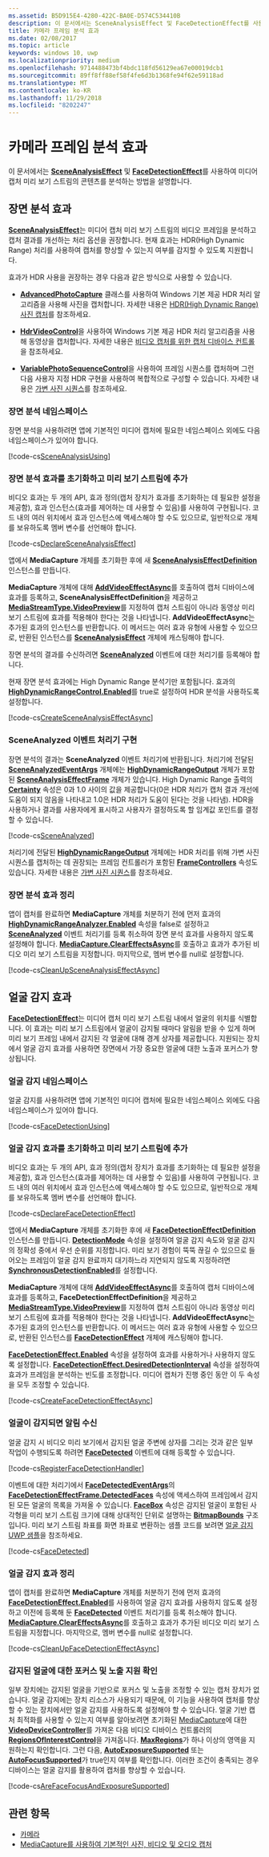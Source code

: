 ```yaml
---
ms.assetid: B5D915E4-4280-422C-BA0E-D574C534410B
description: 이 문서에서는 SceneAnalysisEffect 및 FaceDetectionEffect를 사용하여 미디어 캡처 미리 보기 스트림의 콘텐츠를 분석하는 방법을 설명합니다.
title: 카메라 프레임 분석 효과
ms.date: 02/08/2017
ms.topic: article
keywords: windows 10, uwp
ms.localizationpriority: medium
ms.openlocfilehash: 9714488473bf4bdc118fd56129ea67e00019dcb1
ms.sourcegitcommit: 89ff8ff88ef58f4fe6d3b1368fe94f62e59118ad
ms.translationtype: MT
ms.contentlocale: ko-KR
ms.lasthandoff: 11/29/2018
ms.locfileid: "8202247"
---
```

# <a name="effects-for-analyzing-camera-frames"></a>카메라 프레임 분석 효과



이 문서에서는 [**SceneAnalysisEffect**](https://msdn.microsoft.com/library/windows/apps/dn948902) 및 [**FaceDetectionEffect**](https://msdn.microsoft.com/library/windows/apps/dn948776)를 사용하여 미디어 캡처 미리 보기 스트림의 콘텐츠를 분석하는 방법을 설명합니다.

## <a name="scene-analysis-effect"></a>장면 분석 효과

[**SceneAnalysisEffect**](https://msdn.microsoft.com/library/windows/apps/dn948902)는 미디어 캡처 미리 보기 스트림의 비디오 프레임을 분석하고 캡처 결과를 개선하는 처리 옵션을 권장합니다. 현재 효과는 HDR(High Dynamic Range) 처리를 사용하여 캡처를 향상할 수 있는지 여부를 감지할 수 있도록 지원합니다.

효과가 HDR 사용을 권장하는 경우 다음과 같은 방식으로 사용할 수 있습니다.

-   [**AdvancedPhotoCapture**](https://msdn.microsoft.com/library/windows/apps/mt181386) 클래스를 사용하여 Windows 기본 제공 HDR 처리 알고리즘을 사용해 사진을 캡처합니다. 자세한 내용은 [HDR(High Dynamic Range) 사진 캡처](high-dynamic-range-hdr-photo-capture.md)를 참조하세요.

-   [**HdrVideoControl**](https://msdn.microsoft.com/library/windows/apps/dn926680)을 사용하여 Windows 기본 제공 HDR 처리 알고리즘을 사용해 동영상을 캡처합니다. 자세한 내용은 [비디오 캡처를 위한 캡처 디바이스 컨트롤](capture-device-controls-for-video-capture.md)을 참조하세요.

-   [**VariablePhotoSequenceControl**](https://msdn.microsoft.com/library/windows/apps/dn640573)을 사용하여 프레임 시퀀스를 캡처하며 그런 다음 사용자 지정 HDR 구현을 사용하여 복합적으로 구성할 수 있습니다. 자세한 내용은 [가변 사진 시퀀스](variable-photo-sequence.md)를 참조하세요.

### <a name="scene-analysis-namespaces"></a>장면 분석 네임스페이스

장면 분석을 사용하려면 앱에 기본적인 미디어 캡처에 필요한 네임스페이스 외에도 다음 네임스페이스가 있어야 합니다.

[!code-cs[SceneAnalysisUsing](./code/BasicMediaCaptureWin10/cs/MainPage.xaml.cs#SnippetSceneAnalysisUsing)]

### <a name="initialize-the-scene-analysis-effect-and-add-it-to-the-preview-stream"></a>장면 분석 효과를 초기화하고 미리 보기 스트림에 추가

비디오 효과는 두 개의 API, 효과 정의(캡처 장치가 효과를 초기화하는 데 필요한 설정을 제공함), 효과 인스턴스(효과를 제어하는 데 사용할 수 있음)를 사용하여 구현됩니다. 코드 내의 여러 위치에서 효과 인스턴스에 액세스해야 할 수도 있으므로, 일반적으로 개체를 보유하도록 멤버 변수를 선언해야 합니다.

[!code-cs[DeclareSceneAnalysisEffect](./code/BasicMediaCaptureWin10/cs/MainPage.xaml.cs#SnippetDeclareSceneAnalysisEffect)]

앱에서 **MediaCapture** 개체를 초기화한 후에 새 [**SceneAnalysisEffectDefinition**](https://msdn.microsoft.com/library/windows/apps/dn948903) 인스턴스를 만듭니다.

**MediaCapture** 개체에 대해 [**AddVideoEffectAsync**](https://msdn.microsoft.com/library/windows/apps/dn878035)를 호출하여 캡처 디바이스에 효과를 등록하고, **SceneAnalysisEffectDefinition**을 제공하고 [**MediaStreamType.VideoPreview**](https://msdn.microsoft.com/library/windows/apps/br226640)를 지정하여 캡처 스트림이 아니라 동영상 미리 보기 스트림에 효과를 적용해야 한다는 것을 나타냅니다. **AddVideoEffectAsync**는 추가된 효과의 인스턴스를 반환합니다. 이 메서드는 여러 효과 유형에 사용할 수 있으므로, 반환된 인스턴스를 [**SceneAnalysisEffect**](https://msdn.microsoft.com/library/windows/apps/dn948902) 개체에 캐스팅해야 합니다.

장면 분석의 결과를 수신하려면 [**SceneAnalyzed**](https://msdn.microsoft.com/library/windows/apps/dn948920) 이벤트에 대한 처리기를 등록해야 합니다.

현재 장면 분석 효과에는 High Dynamic Range 분석기만 포함됩니다. 효과의 [**HighDynamicRangeControl.Enabled**](https://msdn.microsoft.com/library/windows/apps/dn948827)를 true로 설정하여 HDR 분석을 사용하도록 설정합니다.

[!code-cs[CreateSceneAnalysisEffectAsync](./code/BasicMediaCaptureWin10/cs/MainPage.xaml.cs#SnippetCreateSceneAnalysisEffectAsync)]

### <a name="implement-the-sceneanalyzed-event-handler"></a>SceneAnalyzed 이벤트 처리기 구현

장면 분석의 결과는 **SceneAnalyzed** 이벤트 처리기에 반환됩니다. 처리기에 전달된 [**SceneAnalyzedEventArgs**](https://msdn.microsoft.com/library/windows/apps/dn948922) 개체에는 [**HighDynamicRangeOutput**](https://msdn.microsoft.com/library/windows/apps/dn948830) 개체가 포함된 [**SceneAnalysisEffectFrame**](https://msdn.microsoft.com/library/windows/apps/dn948907) 개체가 있습니다. High Dynamic Range 출력의 [**Certainty**](https://msdn.microsoft.com/library/windows/apps/dn948833) 속성은 0과 1.0 사이의 값을 제공합니다(0은 HDR 처리가 캡처 결과 개선에 도움이 되지 않음을 나타내고 1.0은 HDR 처리가 도움이 된다는 것을 나타냄). HDR을 사용하거나 결과를 사용자에게 표시하고 사용자가 결정하도록 할 임계값 포인트를 결정할 수 있습니다.

[!code-cs[SceneAnalyzed](./code/BasicMediaCaptureWin10/cs/MainPage.xaml.cs#SnippetSceneAnalyzed)]

처리기에 전달된 [**HighDynamicRangeOutput**](https://msdn.microsoft.com/library/windows/apps/dn948830) 개체에는 HDR 처리를 위해 가변 사진 시퀀스를 캡처하는 데 권장되는 프레임 컨트롤러가 포함된 [**FrameControllers**](https://msdn.microsoft.com/library/windows/apps/dn948834) 속성도 있습니다. 자세한 내용은 [가변 사진 시퀀스](variable-photo-sequence.md)를 참조하세요.

### <a name="clean-up-the-scene-analysis-effect"></a>장면 분석 효과 정리

앱이 캡처를 완료하면 **MediaCapture** 개체를 처분하기 전에 먼저 효과의 [**HighDynamicRangeAnalyzer.Enabled**](https://msdn.microsoft.com/library/windows/apps/dn948827) 속성을 false로 설정하고 [**SceneAnalyzed**](https://msdn.microsoft.com/library/windows/apps/dn948920) 이벤트 처리기를 등록 취소하여 장면 분석 효과를 사용하지 않도록 설정해야 합니다. [**MediaCapture.ClearEffectsAsync**](https://msdn.microsoft.com/library/windows/apps/br226592)를 호출하고 효과가 추가된 비디오 미리 보기 스트림을 지정합니다. 마지막으로, 멤버 변수를 null로 설정합니다.

[!code-cs[CleanUpSceneAnalysisEffectAsync](./code/BasicMediaCaptureWin10/cs/MainPage.xaml.cs#SnippetCleanUpSceneAnalysisEffectAsync)]

## <a name="face-detection-effect"></a>얼굴 감지 효과

[**FaceDetectionEffect**](https://msdn.microsoft.com/library/windows/apps/dn948776)는 미디어 캡처 미리 보기 스트림 내에서 얼굴의 위치를 식별합니다. 이 효과는 미리 보기 스트림에서 얼굴이 감지될 때마다 알림을 받을 수 있게 하며 미리 보기 프레임 내에서 감지된 각 얼굴에 대해 경계 상자를 제공합니다. 지원되는 장치에서 얼굴 감지 효과를 사용하면 장면에서 가장 중요한 얼굴에 대한 노출과 포커스가 향상됩니다.

### <a name="face-detection-namespaces"></a>얼굴 감지 네임스페이스

얼굴 감지를 사용하려면 앱에 기본적인 미디어 캡처에 필요한 네임스페이스 외에도 다음 네임스페이스가 있어야 합니다.

[!code-cs[FaceDetectionUsing](./code/BasicMediaCaptureWin10/cs/MainPage.xaml.cs#SnippetFaceDetectionUsing)]

### <a name="initialize-the-face-detection-effect-and-add-it-to-the-preview-stream"></a>얼굴 감지 효과를 초기화하고 미리 보기 스트림에 추가

비디오 효과는 두 개의 API, 효과 정의(캡처 장치가 효과를 초기화하는 데 필요한 설정을 제공함), 효과 인스턴스(효과를 제어하는 데 사용할 수 있음)를 사용하여 구현됩니다. 코드 내의 여러 위치에서 효과 인스턴스에 액세스해야 할 수도 있으므로, 일반적으로 개체를 보유하도록 멤버 변수를 선언해야 합니다.

[!code-cs[DeclareFaceDetectionEffect](./code/BasicMediaCaptureWin10/cs/MainPage.xaml.cs#SnippetDeclareFaceDetectionEffect)]

앱에서 **MediaCapture** 개체를 초기화한 후에 새 [**FaceDetectionEffectDefinition**](https://msdn.microsoft.com/library/windows/apps/dn948778) 인스턴스를 만듭니다. [**DetectionMode**](https://msdn.microsoft.com/library/windows/apps/dn948781) 속성을 설정하여 얼굴 감지 속도와 얼굴 감지의 정확성 중에서 우선 순위를 지정합니다. 미리 보기 경험이 뚝뚝 끊길 수 있으므로 들어오는 프레임이 얼굴 감지 완료까지 대기하느라 지연되지 않도록 지정하려면 [**SynchronousDetectionEnabled**](https://msdn.microsoft.com/library/windows/apps/dn948786)를 설정합니다.

**MediaCapture** 개체에 대해 [**AddVideoEffectAsync**](https://msdn.microsoft.com/library/windows/apps/dn878035)를 호출하여 캡처 디바이스에 효과를 등록하고, **FaceDetectionEffectDefinition**을 제공하고 [**MediaStreamType.VideoPreview**](https://msdn.microsoft.com/library/windows/apps/br226640)를 지정하여 캡처 스트림이 아니라 동영상 미리 보기 스트림에 효과를 적용해야 한다는 것을 나타냅니다. **AddVideoEffectAsync**는 추가된 효과의 인스턴스를 반환합니다. 이 메서드는 여러 효과 유형에 사용할 수 있으므로, 반환된 인스턴스를 [**FaceDetectionEffect**](https://msdn.microsoft.com/library/windows/apps/dn948776) 개체에 캐스팅해야 합니다.

[**FaceDetectionEffect.Enabled**](https://msdn.microsoft.com/library/windows/apps/dn948818) 속성을 설정하여 효과를 사용하거나 사용하지 않도록 설정합니다. [**FaceDetectionEffect.DesiredDetectionInterval**](https://msdn.microsoft.com/library/windows/apps/dn948814) 속성을 설정하여 효과가 프레임을 분석하는 빈도를 조정합니다. 미디어 캡처가 진행 중인 동안 이 두 속성을 모두 조정할 수 있습니다.

[!code-cs[CreateFaceDetectionEffectAsync](./code/BasicMediaCaptureWin10/cs/MainPage.xaml.cs#SnippetCreateFaceDetectionEffectAsync)]

### <a name="receive-notifications-when-faces-are-detected"></a>얼굴이 감지되면 알림 수신

얼굴 감지 시 비디오 미리 보기에서 감지된 얼굴 주변에 상자를 그리는 것과 같은 일부 작업이 수행되도록 하려면 [**FaceDetected**](https://msdn.microsoft.com/library/windows/apps/dn948820) 이벤트에 대해 등록할 수 있습니다.

[!code-cs[RegisterFaceDetectionHandler](./code/BasicMediaCaptureWin10/cs/MainPage.xaml.cs#SnippetRegisterFaceDetectionHandler)]

이벤트에 대한 처리기에서 [**FaceDetectedEventArgs**](https://msdn.microsoft.com/library/windows/apps/dn948774)의 [**FaceDetectionEffectFrame.DetectedFaces**](https://msdn.microsoft.com/library/windows/apps/dn948792) 속성에 액세스하여 프레임에서 감지된 모든 얼굴의 목록을 가져올 수 있습니다. [**FaceBox**](https://msdn.microsoft.com/library/windows/apps/dn974126) 속성은 감지된 얼굴이 포함된 사각형을 미리 보기 스트림 크기에 대해 상대적인 단위로 설명하는 [**BitmapBounds**](https://msdn.microsoft.com/library/windows/apps/br226169) 구조입니다. 미리 보기 스트림 좌표를 화면 좌표로 변환하는 샘플 코드를 보려면 [얼굴 감지 UWP 샘플](http://go.microsoft.com/fwlink/?LinkId=619486)을 참조하세요.

[!code-cs[FaceDetected](./code/BasicMediaCaptureWin10/cs/MainPage.xaml.cs#SnippetFaceDetected)]

### <a name="clean-up-the-face-detection-effect"></a>얼굴 감지 효과 정리

앱이 캡처를 완료하면 **MediaCapture** 개체를 처분하기 전에 먼저 효과의 [**FaceDetectionEffect.Enabled**](https://msdn.microsoft.com/library/windows/apps/dn948818)를 사용하여 얼굴 감지 효과를 사용하지 않도록 설정하고 이전에 등록해 둔 [**FaceDetected**](https://msdn.microsoft.com/library/windows/apps/dn948820) 이벤트 처리기를 등록 취소해야 합니다. [**MediaCapture.ClearEffectsAsync**](https://msdn.microsoft.com/library/windows/apps/br226592)를 호출하고 효과가 추가된 비디오 미리 보기 스트림을 지정합니다. 마지막으로, 멤버 변수를 null로 설정합니다.

[!code-cs[CleanUpFaceDetectionEffectAsync](./code/BasicMediaCaptureWin10/cs/MainPage.xaml.cs#SnippetCleanUpFaceDetectionEffectAsync)]

### <a name="check-for-focus-and-exposure-support-for-detected-faces"></a>감지된 얼굴에 대한 포커스 및 노출 지원 확인

일부 장치에는 감지된 얼굴을 기반으로 포커스 및 노출을 조정할 수 있는 캡처 장치가 없습니다. 얼굴 감지에는 장치 리소스가 사용되기 때문에, 이 기능을 사용하여 캡처를 향상할 수 있는 장치에서만 얼굴 감지를 사용하도록 설정해야 할 수 있습니다. 얼굴 기반 캡처 최적화를 사용할 수 있는지 여부를 알아보려면 초기화된 [MediaCapture](capture-photos-and-video-with-mediacapture.md)에 대한 [**VideoDeviceController**](https://msdn.microsoft.com/library/windows/apps/br226825)를 가져온 다음 비디오 디바이스 컨트롤러의 [**RegionsOfInterestControl**](https://msdn.microsoft.com/library/windows/apps/dn279064)을 가져옵니다. [**MaxRegions**](https://msdn.microsoft.com/library/windows/apps/dn279069)가 하나 이상의 영역을 지원하는지 확인합니다. 그런 다음, [**AutoExposureSupported**](https://msdn.microsoft.com/library/windows/apps/dn279065) 또는 [**AutoFocusSupported**](https://msdn.microsoft.com/library/windows/apps/dn279066)가 true인지 여부를 확인합니다. 이러한 조건이 충족되는 경우 디바이스는 얼굴 감지를 활용하여 캡처를 향상할 수 있습니다.

[!code-cs[AreFaceFocusAndExposureSupported](./code/BasicMediaCaptureWin10/cs/MainPage.xaml.cs#SnippetAreFaceFocusAndExposureSupported)]

## <a name="related-topics"></a>관련 항목

* [카메라](camera.md)
* [MediaCapture를 사용하여 기본적인 사진, 비디오 및 오디오 캡처](basic-photo-video-and-audio-capture-with-MediaCapture.md)
 

 




